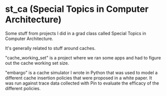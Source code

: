 # st_ca (Special Topics in Computer Architecture)

Some stuff from projects I did in a grad class called Special Topics in Computer Architecture.

It's generally related to stuff around caches.

"cache_working_set" is a project where we ran some apps and had to figure out the cache working set size.

"embargo" is a cache simulator I wrote in Python that was used to model a different cache insertion policies that were proposed in a white paper.
It was run against trace data collected with Pin to evaluate the efficacy of the different policies. 
